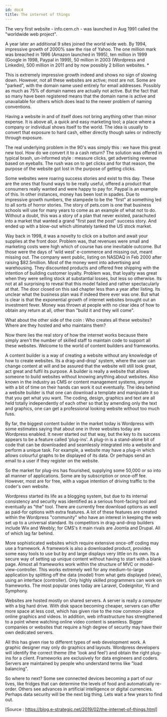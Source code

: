 ```yaml
---
id: doc4
title: The internet of things
---
```


The very first website - info.cern.ch - was launched in Aug 1991 called the "worldwide web project".

A year later an additional 9 sites joined the world wide web.  By 1994, impressive growth of 2000% saw the rise of Yahoo.  The one million mark was breached in 1996 (Amazon launched in 1995), ten million in 1999 (Google in 1998, Paypal in 1999),  50 million in 2003 (Wordpress and Linkedin), 500 million in 2011 and by now possibly 2 billion websites.  *

This is extremely impressive growth indeed and shows no sign of slowing down.  However, not all these websites are active; most are not.  Some are "parked", with the domain name used entirely for email addresses. Possibly as much as 75% of domain names are actually not active. But the fact that so many have been registered means that the domain name is active and unavailable for others which does lead to the newer problem of naming conventions.

Having a website in and of itself does not bring anything other than minor expense. It is above all, a quick and easy marketing tool; a place where a company or individual shows itself to the world.  The idea is usually to convert that exposure to hard cash, either directly though sales or indirectly through exposure.

The real underlying problem in the 90's was simply this : we have this great new tool.  How do we convert it to a cash return?  The solution was offered in typical brash, un-informed style : measure clicks, get advertising revenue based on eyeballs. The rush was on to get clicks and for that reason, the purpose of the website got lost in the purpose of getting clicks.

Some websites were roaring success stories and exist to this day.  These are the ones that found ways to be really useful, offered a product that consumers really wanted and were happy to pay for.  Paypal is an example of this.  In other instances, money has been lost in spades.  Due to impressive growth numbers, the stampede to be the "first" at something led to all sorts of horror stories. The story of pets.com is one that business schools will use for many years to come as an example of what not to do. Without a doubt, this was a story of a plan that never existed, parachuted into a market that wanted a grand "first past the post" success story.  And ended up with a blow-out which ultimately tanked the US stock market.

Way back in 1998, it was a novelty to click on a button and await your supplies at the front door.  Problem was, that revenues were small and marketing costs were high which of course has one inevitable outcome.  But those were the days of 'wild west' e-commerce and missing out, meant missing out.  The company went public, listing on NASDAQ in Feb 2000 after raising $82.5million.  Most of the money went into advertising and warehousing.  They discounted products and offered free shipping with the intention of building customer loyalty.  Problem was, that loyalty was great when they were selling stock at substantial losses, but less so otherwise. Its not at all surprising to reveal that this model failed and rather spectacularly at that.  The door closed on this sad chapter less than a year after listing. Its unclear what the business plan was if indeed there ever was one.  But what is clear is that the exponential growth of internet websites brought out an investment fever. Money was thrown at people with no clear idea of how to obtain any return at all, other than "build it and they will come".

What about the other side of the coin : Who creates all these websites?  Where are they hosted and who maintains them? 

Now there lies the real story of how the internet works because there simply aren't the number of skilled staff to maintain code to support all these websites.  Welcome to the world of content builders and frameworks.

A content builder is a way of creating a website without any knowledge of how to create websites.  Its a drag-and-drop' system, where the user can change content at will and be assured that the website will still look great, act great and fulfil its purpose. A builder is really a website that allows someone to build websites without knowing anything about websites.  Also known in the industry as CMS or content management systems, anyone with a bit of time on their hands can work it out eventually.  The idea behind a website builder is that one can download a template and manipulate it so that you get what you want.  The coding, design, graphics and text are all held totally independently of each other so that by amending only the text and graphics, one can get a professional looking website without too much fuss. 

By far, the biggest content builder in the market today is Wordpress with some estimates saying that about one in three websites today are Wordpress enabled.  It never started out that way, but the key to its success appears to be a feature called 'plug-ins'.  A plug-in is a stand-alone bit of code that can be downloaded and seamlessly integrated into a website and perform a unique task.  For example, a website may have a plug-in which allows colourful graphs to be displayed of its data.  Or perhaps send an email to a user if they register on the website.

So the market for plug-ins has flourished, supplying some 50,000 or so into all manner of applications. Some are by subscription or once-off fee.  However, most are for free, with a vague intention of driving traffic to the coder's own website.

Wordpress started its life as a blogging system, but due to its internal consistency and security was identified as a serious front-facing tool and eventually as "the" tool.  There are currently free download options as well as paid-for options with extra features.  A lot of these features are created within the Wordpress "community" who have an interest in keeping the web set up to a universal standard. Its competitors in drag-and-drop builders include Wix and Weebly; for CMS's it main rivals are Joomla and Drupal.  All of which lag far behind.

More sophisticated websites which require extensive once-off coding may use a framework.  A framework is also a downloaded product, provides some easy tools to use but by and large displays very little on its own.  Its a secure way of setting up unique content without having to start with a blank page.  Almost all frameworks work within the structure of MVC or model-view-controller.  This works extremely well for any medium-to-large application by splitting off the data (model) from what gets displayed (view), using an interface (controller). Only highly skilled programmers can work on frameworks.  The most popular ones today are Laravel, Codeignitor, Yii and Symphony.

Websites are hosted mostly on shared servers.  A server is really a computer with a big hard drive.  With disk space becoming cheaper, servers can offer more space at less cost, which has given rise to the now common-place online graphics and videos.  In addition, web infrastructure has strengthened to a point where watching online video content is seamless. Bigger companies or websites that require a high degree of security may have their own dedicated servers.

All this has given rise to different types of web development work.  A graphic designer may only do graphics and layouts.  Wordpress developers will identify the correct theme (the 'look and feel') and obtain the right plug-ins for a client. Frameworks are exclusively for data engineers and coders. Servers are maintained by people who understand terms like "load balancing".

So where to next?  Some see connected devices becoming a part of our lives, like fridges that can determine the levels of food and automatically re-order.  Others see advances in artificial intelligence or digital currencies.  Perhaps data security will be the next big thing.  Lets wait a few years to find out.

[Source : https://blog.e-strategic.net/2019/02/the-internet-of-things.html] 
